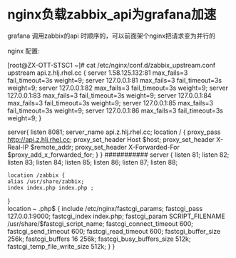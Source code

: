 # nginx负载zabbix_api为grafana加速

grafana 调用zabbix的api 时顺序的，可以前面架个nginx把请求变为并行的

nginx 配置:

[root@ZX-OTT-STSC1 ~]# cat /etc/nginx/conf.d/zabbix_upstream.conf 
upstream api.z.hlj.rhel.cc {
      server 1.58.125.132:81 max_fails=3 fail_timeout=3s weight=9;
      server 127.0.0.1:81 max_fails=3 fail_timeout=3s weight=9;
      server 127.0.0.1:82 max_fails=3 fail_timeout=3s weight=9;
      server 127.0.0.1:83 max_fails=3 fail_timeout=3s weight=9;
      server 127.0.0.1:84 max_fails=3 fail_timeout=3s weight=9;
      server 127.0.0.1:85 max_fails=3 fail_timeout=3s weight=9;
      server 127.0.0.1:86 max_fails=3 fail_timeout=3s weight=9;
}

server{ 
    listen 8081; 
    server_name api.z.hlj.rhel.cc; 
    location / { 
        proxy_pass         http://api.z.hlj.rhel.cc; 
        proxy_set_header   Host             $host; 
        proxy_set_header   X-Real-IP        $remote_addr; 
        proxy_set_header   X-Forwarded-For  $proxy_add_x_forwarded_for; 
    } 
}
###########
server { 
    listen 81;
    listen 82;
    listen 83;
    listen 84;
    listen 85;
    listen 86;
    listen 87;
    listen 88;

    location /zabbix { 
    alias /usr/share/zabbix;
    index index.php index.php ; 
}  
    location ~ \.php$ { include /etc/nginx/fastcgi_params;
        fastcgi_pass  127.0.0.1:9000;
        fastcgi_index index.php;
        fastcgi_param SCRIPT_FILENAME /usr/share/$fastcgi_script_name; 
        fastcgi_connect_timeout 600;
        fastcgi_send_timeout 600;
        fastcgi_read_timeout 600;
        fastcgi_buffer_size 256k;
        fastcgi_buffers 16 256k;
        fastcgi_busy_buffers_size 512k;
        fastcgi_temp_file_write_size 512k;
  } 
}
